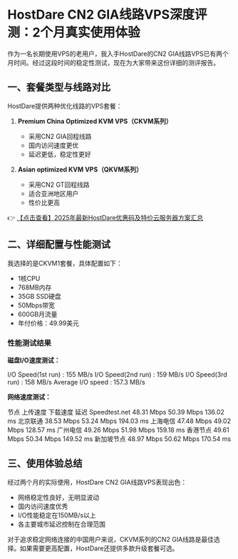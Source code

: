 # HostDare CN2 GIA线路VPS深度评测：2个月真实使用体验

作为一名长期使用VPS的老用户，我入手HostDare的CN2 GIA线路VPS已有两个月时间。经过这段时间的稳定性测试，现在为大家带来这份详细的测评报告。

## 一、套餐类型与线路对比

HostDare提供两种优化线路的VPS套餐：

1. **Premium China Optimized KVM VPS（CKVM系列）**
   - 采用CN2 GIA回程线路
   - 国内访问速度更优
   - 延迟更低，稳定性更好

2. **Asian optimized KVM VPS（QKVM系列）**
   - 采用CN2 GT回程线路
   - 适合亚洲地区用户
   - 性价比更高

👉 [【点击查看】2025年最新HostDare优惠码及特价云服务器方案汇总](https://bit.ly/hostdare)

## 二、详细配置与性能测试

我选择的是CKVM1套餐，具体配置如下：
- 1核CPU
- 768MB内存
- 35GB SSD硬盘
- 50Mbps带宽
- 600GB月流量
- 年付价格：49.99美元

### 性能测试结果

**磁盘I/O速度测试：**

I/O Speed(1st run)    : 155 MB/s
I/O Speed(2nd run)    : 159 MB/s
I/O Speed(3rd run)    : 158 MB/s
Average I/O speed     : 157.3 MB/s

**网络速度测试：**

节点            上传速度      下载速度      延迟
Speedtest.net  48.31 Mbps   50.39 Mbps   136.02 ms
北京联通       38.53 Mbps   53.24 Mbps   194.03 ms
上海电信       47.48 Mbps   49.02 Mbps   128.57 ms
广州电信       49.26 Mbps   51.98 Mbps   159.18 ms
香港节点       49.61 Mbps   50.34 Mbps   149.52 ms
新加坡节点     48.97 Mbps   50.62 Mbps   170.54 ms

## 三、使用体验总结

经过两个月的实际使用，HostDare CN2 GIA线路VPS表现出色：
- 网络稳定性良好，无明显波动
- 国内访问速度优秀
- I/O性能稳定在150MB/s以上
- 各主要城市延迟控制在合理范围

对于追求稳定网络连接的中国用户来说，CKVM系列的CN2 GIA线路是最佳选择。如果需要更高配置，HostDare还提供多款升级套餐可选。